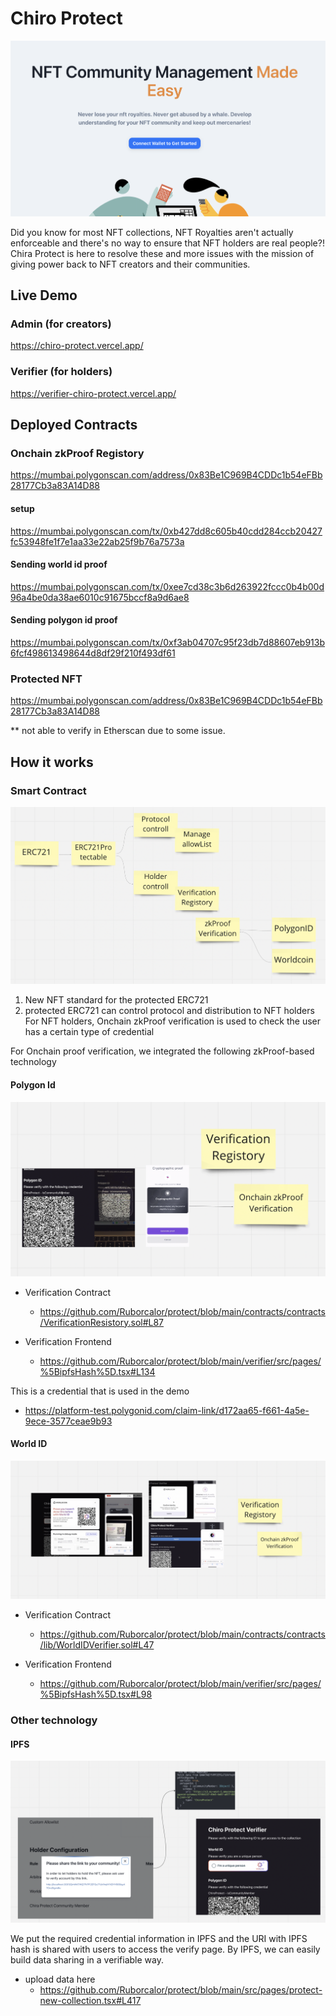 # Chiro Protect

![screen](./docs/screen.png)

Did you know for most NFT collections, NFT Royalties aren't actually enforceable and there's no way to ensure that NFT holders are real people?! Chira Protect is here to resolve these and more issues with the mission of giving power back to NFT creators and their communities.

## Live Demo

### Admin (for creators)
https://chiro-protect.vercel.app/

### Verifier (for holders)
https://verifier-chiro-protect.vercel.app/

## Deployed Contracts

### Onchain zkProof Registory
https://mumbai.polygonscan.com/address/0x83Be1C969B4CDDc1b54eFBb28177Cb3a83A14D88

#### setup
https://mumbai.polygonscan.com/tx/0xb427dd8c605b40cdd284ccb20427fc53948fe1f7e1aa33e22ab25f9b76a7573a

#### Sending world id proof
https://mumbai.polygonscan.com/tx/0xee7cd38c3b6d263922fccc0b4b00d96a4be0da38ae6010c91675bccf8a9d6ae8

#### Sending polygon id proof
https://mumbai.polygonscan.com/tx/0xf3ab04707c95f23db7d88607eb913b6fcf498613498644d8df29f210f493df61

### Protected NFT
https://mumbai.polygonscan.com/address/0x83Be1C969B4CDDc1b54eFBb28177Cb3a83A14D88

** not able to verify in Etherscan due to some issue.

## How it works

### Smart Contract

![smart-contract-architecture](./docs/smart-contract-architecture.png)

1. New NFT standard for the protected ERC721
2. protected ERC721 can control protocol and distribution to NFT holders
For NFT holders, Onchain zkProof verification is used to check the user has a certain type of credential

For Onchain proof verification, we integrated the following zkProof-based technology

#### Polygon Id

![polygon-id](./docs/polygon-id.png)

- Verification Contract
  - https://github.com/Ruborcalor/protect/blob/main/contracts/contracts/VerificationResistory.sol#L87

- Verification Frontend
  - https://github.com/Ruborcalor/protect/blob/main/verifier/src/pages/%5BipfsHash%5D.tsx#L134
  
This is a credential that is used in the demo
  - https://platform-test.polygonid.com/claim-link/d172aa65-f661-4a5e-9ece-3577ceae9b93

#### World ID

![world-id](./docs/world-id.png)

- Verification Contract
  - https://github.com/Ruborcalor/protect/blob/main/contracts/contracts/lib/WorldIDVerifier.sol#L47

- Verification Frontend 
  - https://github.com/Ruborcalor/protect/blob/main/verifier/src/pages/%5BipfsHash%5D.tsx#L98


### Other technology

#### IPFS

![ipfs-data-integration](./docs/ipfs-data-integration.png)

We put the required credential information in IPFS and the URI with IPFS hash is shared with users to access the verify page. By IPFS, we can easily build data sharing in a verifiable way.

- upload data here
  - https://github.com/Ruborcalor/protect/blob/main/src/pages/protect-new-collection.tsx#L417